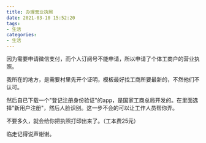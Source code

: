 ```yaml
---
title: 办理营业执照
date: 2021-03-10 15:52:20
tags:
- 生活
categories:
- 生活
---
```

因为需要申请微信支付，而个人订阅号不能申请，所以申请了个体工商户的营业执照。

我所在的地方，是需要村里先开个证明，模板最好找工商所要最新的，不然他们不认可。

然后自已下载一个"登记注册身份验证"的app，是国家工商总局开发的。在里面选择"新用户注册"，然后人脸识别。这一步不会的可以让工作人员帮你弄。

不要多久，就会给你把执照打印出来了。（工本费25元）

临走记得说声谢谢。